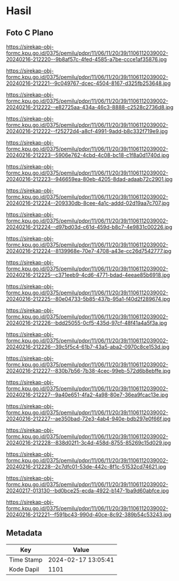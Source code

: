 # Hasil

## Foto C Plano

https://sirekap-obj-formc.kpu.go.id/0375/pemilu/pdpr/11/06/11/20/39/1106112039002-20240216-212220--9b8af57c-4fed-4585-a7be-ccce1af35876.jpg

https://sirekap-obj-formc.kpu.go.id/0375/pemilu/pdpr/11/06/11/20/39/1106112039002-20240216-212221--9c049767-dcec-4504-8167-d325fb253648.jpg

https://sirekap-obj-formc.kpu.go.id/0375/pemilu/pdpr/11/06/11/20/39/1106112039002-20240216-212222--e82725aa-434a-46c3-8888-c2528c2736d8.jpg

https://sirekap-obj-formc.kpu.go.id/0375/pemilu/pdpr/11/06/11/20/39/1106112039002-20240216-212222--f25272d4-a8cf-4991-9add-b8c332f719e9.jpg

https://sirekap-obj-formc.kpu.go.id/0375/pemilu/pdpr/11/06/11/20/39/1106112039002-20240216-212223--5906e762-4cbd-4c08-bc18-c1f8a0d1740d.jpg

https://sirekap-obj-formc.kpu.go.id/0375/pemilu/pdpr/11/06/11/20/39/1106112039002-20240216-212223--946659ea-80eb-4205-8dad-adaab72c2901.jpg

https://sirekap-obj-formc.kpu.go.id/0375/pemilu/pdpr/11/06/11/20/39/1106112039002-20240216-212224--209330db-8cee-4a1c-addd-02d19aa7c707.jpg

https://sirekap-obj-formc.kpu.go.id/0375/pemilu/pdpr/11/06/11/20/39/1106112039002-20240216-212224--d97bd03d-c61d-459d-b8c7-4e9831c00226.jpg

https://sirekap-obj-formc.kpu.go.id/0375/pemilu/pdpr/11/06/11/20/39/1106112039002-20240216-212224--8139968e-70e7-4708-a43e-cc26d7542777.jpg

https://sirekap-obj-formc.kpu.go.id/0375/pemilu/pdpr/11/06/11/20/39/1106112039002-20240216-212225--c371eeb9-4cd6-4771-bdad-4eeae85b6918.jpg

https://sirekap-obj-formc.kpu.go.id/0375/pemilu/pdpr/11/06/11/20/39/1106112039002-20240216-212225--80e04733-5b85-437b-95a1-f40d2f289674.jpg

https://sirekap-obj-formc.kpu.go.id/0375/pemilu/pdpr/11/06/11/20/39/1106112039002-20240216-212226--bdd25055-0cf5-435d-97cf-48f41a4a5f3a.jpg

https://sirekap-obj-formc.kpu.go.id/0375/pemilu/pdpr/11/06/11/20/39/1106112039002-20240216-212226--39c5f5c4-61b7-43a5-aba2-0970c8ce153d.jpg

https://sirekap-obj-formc.kpu.go.id/0375/pemilu/pdpr/11/06/11/20/39/1106112039002-20240216-212227--830b7b56-7b38-4cec-99eb-572d6b8ebffe.jpg

https://sirekap-obj-formc.kpu.go.id/0375/pemilu/pdpr/11/06/11/20/39/1106112039002-20240216-212227--9a40e651-4fa2-4a98-80e7-36ea9fcac13e.jpg

https://sirekap-obj-formc.kpu.go.id/0375/pemilu/pdpr/11/06/11/20/39/1106112039002-20240216-212227--ae350bad-72e3-4ab4-940e-bdb297e0f66f.jpg

https://sirekap-obj-formc.kpu.go.id/0375/pemilu/pdpr/11/06/11/20/39/1106112039002-20240216-212228--838d02f1-3c4d-458d-8755-85269c15d029.jpg

https://sirekap-obj-formc.kpu.go.id/0375/pemilu/pdpr/11/06/11/20/39/1106112039002-20240216-212228--2c7dfc01-53de-442c-8f1c-51532cd74621.jpg

https://sirekap-obj-formc.kpu.go.id/0375/pemilu/pdpr/11/06/11/20/39/1106112039002-20240217-013130--bd0bce25-ecda-4922-b147-1ba9d60abfce.jpg

https://sirekap-obj-formc.kpu.go.id/0375/pemilu/pdpr/11/06/11/20/39/1106112039002-20240216-212221--f591bc43-990d-40ce-8c92-389b54c53243.jpg


## Metadata

| Key        | Value               |
| ---------- | ------------------- |
| Time Stamp | 2024-02-17 13:05:41 |
| Kode Dapil | 1101                |




